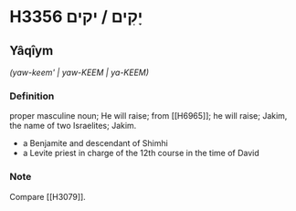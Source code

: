 # H3356 יָקִים / יקים

## Yâqîym

_(yaw-keem' | yaw-KEEM | ya-KEEM)_

### Definition

proper masculine noun; He will raise; from [[H6965]]; he will raise; Jakim, the name of two Israelites; Jakim.

- a Benjamite and descendant of Shimhi
- a Levite priest in charge of the 12th course in the time of David


### Note

Compare [[H3079]].

